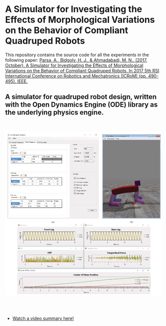 # A Simulator for Investigating the Effects of Morphological Variations on the Behavior of Compliant Quadruped Robots

This repository contains the source code for all the experiments in the following paper:
[Parsa, A., Bidgoly, H. J., \& Ahmadabadi, M. N.. (2017, October). A Simulator for Investigating the Effects of Morphological Variations on the Behavior of Compliant Quadruped Robots. In 2017 5th RSI International Conference on Robotics and Mechatronics (ICRoM) (pp. 490-495). IEEE.](https://ieeexplore.ieee.org/abstract/document/8466170)

## A simulator for quadruped robot design, written with the Open Dynamics Engine (ODE) library as the underlying physics engine.
</br>

<p align="center">
  <img src="https://github.com/AtoosaParsa/QuadrupedSimulator/blob/main/overview.png"  width="700">
</p>

</br>
</br>

- [Watch a video summary here!]([https://youtu.be/nL7L85-D9Uo](https://youtu.be/am2Tr2bhiTQ?si=JMZxoJabxfwxOcD2))

</br>
